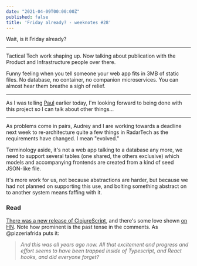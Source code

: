 ```yaml
---
date: "2021-04-09T00:00:00Z"
published: false
title: 'Friday already? - weeknotes #28'
---
```



Wait, is it Friday already?

---

Tactical Tech work shaping up. Now talking about publication with the Product and Infrastructure people over there.

Funny feeling when you tell someone your web app fits in 3MB of static files. No database, no container, no companion microservices. You can almost hear them breathe a sigh of relief.

---

As I was telling [Paul](https://paul.cx/) earlier today, I'm looking forward to being done with this project so I can talk about other things...

---

As problems come in pairs, Audrey and I are working towards a deadline next week to re-architecture quite a few things in RadarTech as the requirements have changed. I mean "evolved."

Terminology aside, it's not a web app talking to a database any more, we need to support several tables (one shared, the others exclusive) which models and accompanying frontends are created from a kind of seed JSON-like file.

It's more work for us, not because abstractions are harder, but because we had not planned on supporting this use, and bolting something abstract on to another system means faffing with it.

### Read

[There was a new release of ClojureScript](https://clojurescript.org/news/2021-04-06-release), and there's some love shown [on HN](https://news.ycombinator.com/item?id=26713329). Note how prominent is the past tense in the comments. As @pizzeriafrida puts it:

> _And this was all years ago now. All that excitement and progress and effort seems to have been trapped inside of Typescript, and React hooks, and did everyone forget?_
